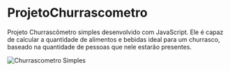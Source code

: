 # ProjetoChurrascometro
Projeto Churrascômetro simples desenvolvido com JavaScript.
Ele é capaz de calcular a quantidade de alimentos e bebidas ideal para um churrasco, baseado na quantidade de pessoas que nele estarão presentes.

![Churrascometro Simples](https://user-images.githubusercontent.com/84925398/166558622-a9bc0fcd-c8d0-4f71-8316-a575a80e4f6f.gif)
